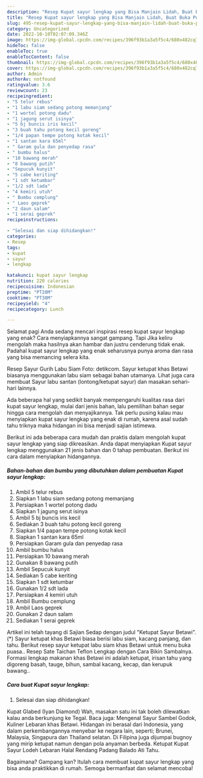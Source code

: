 ```yaml
---
description: "Resep Kupat sayur lengkap yang Bisa Manjain Lidah, Buat Buka Puasa}"
title: "Resep Kupat sayur lengkap yang Bisa Manjain Lidah, Buat Buka Puasa}"
slug: 495-resep-kupat-sayur-lengkap-yang-bisa-manjain-lidah-buat-buka-puasa
category: Uncategorized
date: 2022-10-10T02:07:09.346Z
image: https://img-global.cpcdn.com/recipes/396f93b1a3a5f5c4/680x482cq70/kupat-sayur-lengkap-foto-resep-utama.jpg
hideToc: false
enableToc: true
enableTocContent: false
thumbnail: https://img-global.cpcdn.com/recipes/396f93b1a3a5f5c4/680x482cq70/kupat-sayur-lengkap-foto-resep-utama.jpg
cover: https://img-global.cpcdn.com/recipes/396f93b1a3a5f5c4/680x482cq70/kupat-sayur-lengkap-foto-resep-utama.jpg
author: Admin
authorAv: notfound
ratingvalue: 3.6
reviewcount: 23
recipeingredient:
- "5 telur rebus"
- "1 labu siam sedang potong memanjang"
- "1 wortel potong dadu"
- "1 jagung serut isinya"
- "5 bj buncis iris kecil"
- "3 buah tahu potong kecil goreng"
- "1/4 papan tempe potong kotak kecil"
- "1 santan kara 65ml"
- " Garam gula dan penyedap rasa"
- " bumbu halus"
- "10 bawang merah"
- "8 bawang putih"
- "Sepucuk kunyit"
- "5 cabe keriting"
- "1 sdt ketumbar"
- "1/2 sdt lada"
- "4 kemiri utuh"
- " Bumbu cemplung"
- " Laos geprek"
- "2 daun salam"
- "1 serai geprek"
recipeinstructions:

- "Selesai dan siap dihidangkan!"
categories:
- Resep
tags:
- kupat
- sayur
- lengkap

katakunci: kupat sayur lengkap 
nutrition: 220 calories
recipecuisine: Indonesian
preptime: "PT20M"
cooktime: "PT30M"
recipeyield: "4"
recipecategory: Lunch

---
```



Selamat pagi Anda sedang mencari inspirasi resep kupat sayur lengkap yang enak? Cara menyiapkannya sangat gampang. Tapi Jika keliru mengolah maka hasilnya akan hambar dan justru cenderung tidak enak. Padahal kupat sayur lengkap yang enak seharusnya punya aroma dan rasa yang bisa memancing selera kita.


Resep Sayur Gurih Labu Siam Foto: detikcom. Sayur ketupat khas Betawi biasanya menggunakan labu siam sebagai bahan utamanya. Lihat juga cara membuat Sayur labu santan (lontong/ketupat sayur) dan masakan sehari-hari lainnya.

Ada beberapa hal yang sedikit banyak mempengaruhi kualitas rasa dari kupat sayur lengkap, mulai dari jenis bahan, lalu pemilihan bahan segar hingga cara mengolah dan menyajikannya. Tak perlu pusing kalau mau menyiapkan kupat sayur lengkap yang enak di rumah, karena asal sudah tahu triknya maka hidangan ini bisa menjadi sajian istimewa.


Berikut ini ada beberapa cara mudah dan praktis dalam mengolah kupat sayur lengkap yang siap dikreasikan. Anda dapat menyiapkan Kupat sayur lengkap menggunakan 21 jenis bahan dan 0 tahap pembuatan. Berikut ini cara dalam menyiapkan hidangannya.

<!--inarticleads1-->

##### Bahan-bahan dan bumbu yang dibutuhkan dalam pembuatan Kupat sayur lengkap:

1. Ambil 5 telur rebus
1. Siapkan 1 labu siam sedang potong memanjang
1. Persiapkan 1 wortel potong dadu
1. Siapkan 1 jagung serut isinya
1. Ambil 5 bj buncis iris kecil
1. Sediakan 3 buah tahu potong kecil goreng
1. Siapkan 1/4 papan tempe potong kotak kecil
1. Siapkan 1 santan kara 65ml
1. Persiapkan  Garam gula dan penyedap rasa
1. Ambil  bumbu halus
1. Persiapkan 10 bawang merah
1. Gunakan 8 bawang putih
1. Ambil Sepucuk kunyit
1. Sediakan 5 cabe keriting
1. Siapkan 1 sdt ketumbar
1. Gunakan 1/2 sdt lada
1. Persiapkan 4 kemiri utuh
1. Ambil  Bumbu cemplung
1. Ambil  Laos geprek
1. Gunakan 2 daun salam
1. Sediakan 1 serai geprek


Artikel ini telah tayang di Sajian Sedap dengan judul &#34;Ketupat Sayur Betawi&#34;. (*) Sayur ketupat khas Betawi biasa berisi labu siam, kacang panjang, dan tahu. Berikut resep sayur ketupat labu siam khas Betawi untuk menu buka puasa.. Resep Sate Taichan Teflon Lengkap dengan Cara Bikin Sambalnya. Formasi lengkap makanan khas Betawi ini adalah ketupat, irisan tahu yang digoreng basah, tauge, bihun, sambal kacang, kecap, dan kerupuk bawang.. 

<!--inarticleads2-->

##### Cara buat Kupat sayur lengkap:


1. Selesai dan siap dihidangkan!

Kupat Glabed (Iyan Diamond) Wah, masakan satu ini tak boleh dilewatkan kalau anda berkunjung ke Tegal. Baca juga: Mengenal Sayur Sambel Godok, Kuliner Lebaran khas Betawi. Hidangan ini berasal dari Indonesia, yang dalam perkembangannya menyebar ke negara lain, seperti; Brunei, Malaysia, Singapura dan Thailand selatan. Di Filipina juga dijumpai bugnoy yang mirip ketupat namun dengan pola anyaman berbeda. Ketupat Kupat Sayur Lodeh Lebaran Halal Rendang Padang Balado Ati Tahu. 

Bagaimana? Gampang kan? Itulah cara membuat kupat sayur lengkap yang bisa anda praktikkan di rumah. Semoga bermanfaat dan selamat mencoba!
